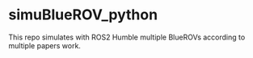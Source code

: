 # simuBlueROV_python
This repo simulates with ROS2 Humble multiple BlueROVs according to multiple papers work. 
